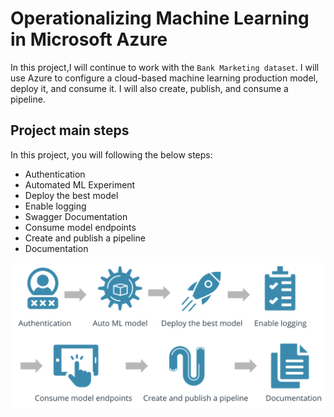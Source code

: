 
# Operationalizing Machine Learning in Microsoft Azure

In this project,I will continue to work with the `Bank Marketing dataset`. I will use Azure to configure a cloud-based machine learning production model, deploy it, and consume it. I will also create, publish, and consume a pipeline.

## Project main steps

In this project, you will following the below steps:
- Authentication
- Automated ML Experiment
- Deploy the best model
- Enable logging
- Swagger Documentation
- Consume model endpoints
- Create and publish a pipeline
- Documentation

![Design Architecture](images/architecture.png)

